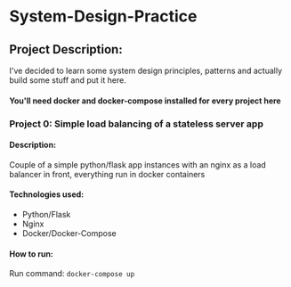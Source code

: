 # System-Design-Practice

## Project Description:
I've decided to learn some system design principles, patterns and actually build some stuff and put it here. 

#### You'll need docker and docker-compose installed for every project here

### Project 0: Simple load balancing of a stateless server app

#### Description:
Couple of a simple python/flask app instances with an nginx as a load balancer in front, everything run in docker containers

#### Technologies used:
* Python/Flask
* Nginx
* Docker/Docker-Compose

#### How to run:
Run command: `docker-compose up`
